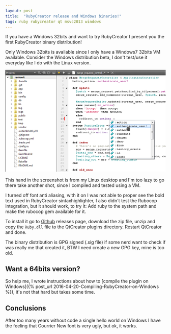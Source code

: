 ```yaml
---
layout: post
title:  "RubyCreator release and Windows binaries!"
tags: ruby rubycreator qt msvc2013 windows
---
```


If you have a Windows 32bits and want to try RubyCreator I present you the first RubyCreator binary distribution!

Only Windows 32bits is available since I only have a Windows7 32bits VM available. Consider the Windows distribution beta, I don't test/use it everyday like I do with the Linux version.

![Project Manager](/postimages/20160421-win-rubycreator.png)

This hand in the screenshot is from my Linux desktop and I'm too lazy to go there take another shot, since I compiled and tested using a VM.

I turned off font anti aliasing, with it on I was not able to proper see the bold text used in RubyCreator sintaxhighlighter, I also didn't test the Rubocop integration, but it should work, to try it: Add ruby to the system path and make the rubocop gem available for it.

To install it go to [Github](https://github.com/hugopl/RubyCreator/releases) releases page, download the zip file, unzip and copy the `Ruby.dll` file to the QtCreator plugins directory. Restart QtCreator and done.

The binary distribution is GPG signed (.sig file) if some nerd want to check if was really me that created it, BTW I need create a new GPG key, mine is too old.

## Want a 64bits version?

So help me, I wrote instructions about how to [compile the plugin on Windows]({% post_url 2016-04-20-Compiling-RubyCreator-on-Windows %}), it's not that hard but takes some time.

## Conclusions

After too many years without code a single hello world on Windows I have the feeling that Courrier New font is very ugly, but ok, it works.

